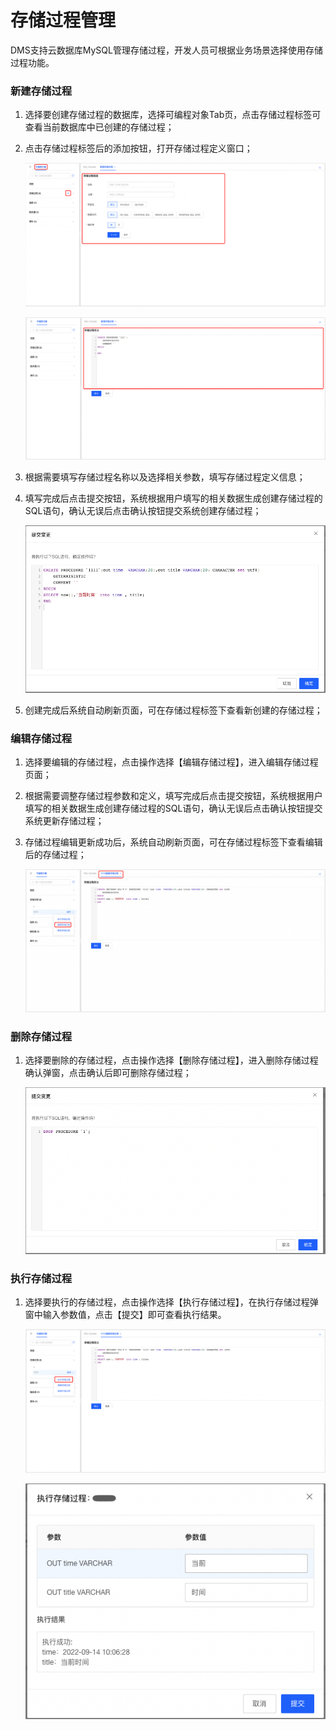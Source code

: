 # 存储过程管理

DMS支持云数据库MySQL管理存储过程，开发人员可根据业务场景选择使用存储过程功能。

### 新建存储过程

1. 选择要创建存储过程的数据库，选择可编程对象Tab页，点击存储过程标签可查看当前数据库中已创建的存储过程；

2. 点击存储过程标签后的添加按钮，打开存储过程定义窗口；

   ![image-20220914153758897](../../image/image-20220914153758897.png)

   ![image-20220914154601034](../../image/image-20220914154601034.png)

3. 根据需要填写存储过程名称以及选择相关参数，填写存储过程定义信息；

4. 填写完成后点击提交按钮，系统根据用户填写的相关数据生成创建存储过程的SQL语句，确认无误后点击确认按钮提交系统创建存储过程；

   ![image-20220913203117074](../../image/image-20220913203117074.png)

5. 创建完成后系统自动刷新页面，可在存储过程标签下查看新创建的存储过程；

### 编辑存储过程

1. 选择要编辑的存储过程，点击操作选择【编辑存储过程】，进入编辑存储过程页面；

2. 根据需要调整存储过程参数和定义，填写完成后点击提交按钮，系统根据用户填写的相关数据生成创建存储过程的SQL语句，确认无误后点击确认按钮提交系统更新存储过程；

3. 存储过程编辑更新成功后，系统自动刷新页面，可在存储过程标签下查看编辑后的存储过程；

   ![image-20220914154725401](../../image/image-20220914154725401.png)

### 删除存储过程

1. 选择要删除的存储过程，点击操作选择【删除存储过程】，进入删除存储过程确认弹窗，点击确认后即可删除存储过程；

   ![image-20220914095422994](../../image/image-20220914095422994.png)

### 执行存储过程

1. 选择要执行的存储过程，点击操作选择【执行存储过程】，在执行存储过程弹窗中输入参数值，点击【提交】即可查看执行结果。

   ![image-20220914154750591](../../image/image-20220914154750591.png)

   ![image-20220914100704982](../../image/image-20220914100704982.png)

